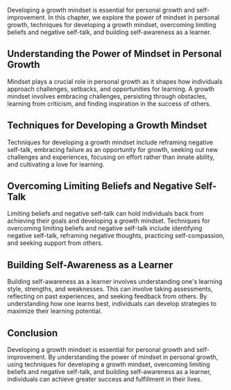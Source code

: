
Developing a growth mindset is essential for personal growth and self-improvement. In this chapter, we explore the power of mindset in personal growth, techniques for developing a growth mindset, overcoming limiting beliefs and negative self-talk, and building self-awareness as a learner.

Understanding the Power of Mindset in Personal Growth
-----------------------------------------------------

Mindset plays a crucial role in personal growth as it shapes how individuals approach challenges, setbacks, and opportunities for learning. A growth mindset involves embracing challenges, persisting through obstacles, learning from criticism, and finding inspiration in the success of others.

Techniques for Developing a Growth Mindset
------------------------------------------

Techniques for developing a growth mindset include reframing negative self-talk, embracing failure as an opportunity for growth, seeking out new challenges and experiences, focusing on effort rather than innate ability, and cultivating a love for learning.

Overcoming Limiting Beliefs and Negative Self-Talk
--------------------------------------------------

Limiting beliefs and negative self-talk can hold individuals back from achieving their goals and developing a growth mindset. Techniques for overcoming limiting beliefs and negative self-talk include identifying negative self-talk, reframing negative thoughts, practicing self-compassion, and seeking support from others.

Building Self-Awareness as a Learner
------------------------------------

Building self-awareness as a learner involves understanding one's learning style, strengths, and weaknesses. This can involve taking assessments, reflecting on past experiences, and seeking feedback from others. By understanding how one learns best, individuals can develop strategies to maximize their learning potential.

Conclusion
----------

Developing a growth mindset is essential for personal growth and self-improvement. By understanding the power of mindset in personal growth, using techniques for developing a growth mindset, overcoming limiting beliefs and negative self-talk, and building self-awareness as a learner, individuals can achieve greater success and fulfillment in their lives.
